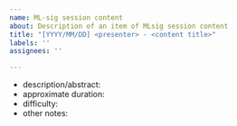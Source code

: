 ```yaml
---
name: ML-sig session content
about: Description of an item of MLsig session content
title: "[YYYY/MM/DD] <presenter> - <content title>"
labels: ''
assignees: ''

---
```


- description/abstract:
- approximate duration:
- difficulty:
- other notes:

